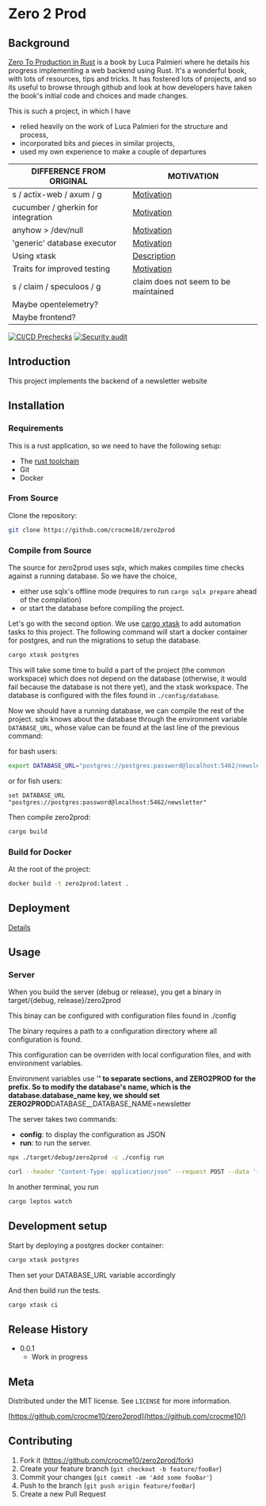 # Zero 2 Prod

## Background

[Zero To Production in Rust](https://www.zero2prod.com) is a book by Luca
Palmieri where he details his progress implementing a web backend using Rust.
It's a wonderful book, with lots of resources, tips and tricks. It has fostered
lots of projects, and so its useful to browse through github and look at how
developers have taken the book's initial code and choices and made changes.

This is such a project, in which I have

- relied heavily on the work of Luca Palmieri for the structure and process,
- incorporated bits and pieces in similar projects,
- used my own experience to make a couple of departures

| DIFFERENCE FROM ORIGINAL           | MOTIVATION                                               |
| ---------------------------------- | -------------------------------------------------------- |
| s / actix-web / axum / g           | [Motivation](/documentation/webserver.md)                |
| cucumber / gherkin for integration | [Motivation](/documentation/cucumber.md)                 |
| anyhow > /dev/null                 | [Motivation](/documentation/error-handling.md)           |
| 'generic' database executor        | [Motivation](/documentation/database.md)                 |
| Using xtask                        | [Description](/documentation/xtasks.md)                  |
| Traits for improved testing        | [Motivation](/documentation/architecture-for-testing.md) |
| s / claim / speculoos / g          | claim does not seem to be maintained                     |
| Maybe opentelemetry?               |                                                          |
| Maybe frontend?                    |                                                          |

[![CI/CD Prechecks](https://github.com/crocme10/zero2prod/actions/workflows/general.yml/badge.svg)](https://github.com/crocme10/zero2prod/actions/workflows/general.yml)
[![Security audit](https://github.com/crocme10/zero2prod/actions/workflows/audit.yml/badge.svg)](https://github.com/crocme10/zero2prod/actions/workflows/audit.yml)

## Introduction

This project implements the backend of a newsletter website

## Installation

### Requirements

This is a rust application, so we need to have the following setup:

- The [rust toolchain](https://www.rust-lang.org/tools/install)
- Git
- Docker

### From Source

Clone the repository:

```sh
git clone https://github.com/crocme10/zero2prod
```

### Compile from Source

The source for zero2prod uses sqlx, which makes compiles time checks against a
running database. So we have the choice,

- either use sqlx's offline mode (requires to run `cargo sqlx prepare` ahead of
  the compilation)
- or start the database before compiling the project.

Let's go with the second option. We use
[cargo xtask](https://github.com/matklad/cargo-xtask) to add automation tasks to
this project. The following command will start a docker container for postgres,
and run the migrations to setup the database.

```sh
cargo xtask postgres
```

This will take some time to build a part of the project (the common workspace)
which does not depend on the database (otherwise, it would fail because the
database is not there yet), and the xtask workspace. The database is configured
with the files found in `./config/database`.

Now we should have a running database, we can compile the rest of the project.
sqlx knows about the database through the environment variable `DATABASE_URL`,
whose value can be found at the last line of the previous command:

for bash users:

```sh
export DATABASE_URL="postgres://postgres:password@localhost:5462/newsletter"
```

or for fish users:

```fish
set DATABASE_URL "postgres://postgres:password@localhost:5462/newsletter"
```

Then compile zero2prod:

```sh
cargo build
```

### Build for Docker

At the root of the project:

```sh
docker build -t zero2prod:latest .
```

## Deployment

[Details](/documentations/deployment.md)

## Usage

### Server

When you build the server (debug or release), you get a binary in target/{debug,
release}/zero2prod

This binay can be configured with configuration files found in ./config

The binary requires a path to a configuration directory where all configuration
is found.

This configuration can be overriden with local configuration files, and with
environment variables.

Environment variables use '**' to separate sections, and ZERO2PROD for the
prefix. So to modify the database's name, which is the database.database_name
key, we should set ZERO2PROD**DATABASE\_\_DATABASE_NAME=newsletter

The server takes two commands:

- **config**: to display the configuration as JSON
- **run**: to run the server.

```sh
npx ./target/debug/zero2prod -c ./config run
```

```sh
curl --header "Content-Type: application/json" --request POST --data '{"username": "alice", "email": "alice@acme.inc"}' http://localhost:8082/subscriptions
```

In another terminal, you run

```sh
cargo leptos watch
```

## Development setup

Start by deploying a postgres docker container:

```sh
cargo xtask postgres
```

Then set your DATABASE_URL variable accordingly

And then build run the tests.

```sh
cargo xtask ci

```

## Release History

- 0.0.1
  - Work in progress

## Meta

Distributed under the MIT license. See `LICENSE` for more information.

[https://github.com/crocme10/zero2prod](https://github.com/crocme10/)

## Contributing

1. Fork it (<https://github.com/crocme10/zero2prod/fork>)
2. Create your feature branch (`git checkout -b feature/fooBar`)
3. Commit your changes (`git commit -am 'Add some fooBar'`)
4. Push to the branch (`git push origin feature/fooBar`)
5. Create a new Pull Request

<!-- Markdown link & img dfn's -->
